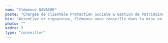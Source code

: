 ```yaml
---
nom: "Clémence GAVACHE"
poste: "Chargée de Clientèle Protection Sociale & Gestion de Patrimoine"
bio: "Attentive et rigoureuse, Clémence vous conseille dans la mise en place de solutions personnalisées, alliant protection sociale et développement patrimonial."
photo: ""
ordre: 3
type: "conseiller"
---
```

